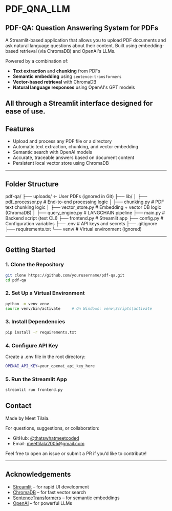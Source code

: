 # PDF_QNA_LLM

## PDF-QA: Question Answering System for PDFs

A Streamlit-based application that allows you to upload PDF documents and ask natural language questions about their content. Built using embedding-based retrieval (via ChromaDB) and OpenAI's LLMs.

Powered by a combination of:

- **Text extraction** and **chunking** from PDFs
- **Semantic embedding** using `sentence-transformers`
- **Vector-based retrieval** with ChromaDB
- **Natural language responses** using OpenAI's GPT models

All through a **Streamlit** interface designed for ease of use.
---

## Features

-  Upload and process any PDF file or a directory
- Automatic text extraction, chunking, and vector embedding
- Semantic search with OpenAI models
- Accurate, traceable answers based on document content
- Persistent local vector store using ChromaDB

---

## Folder Structure

pdf-qa/
├── uploads/ ← User PDFs (ignored in Git)
├── lib/
│ ├── pdf_processor.py # End-to-end processing logic
│ ├── chunking.py # PDF text chunking logic
│ ├── vector_store.py # Embedding + vector DB logic (ChromaDB)
│ ├── query_engine.py # LANGCHAIN pipeline
├── main.py # Backend script (test CLI)
├── frontend.py # Streamlit app
├── config.py # Configuration variables
├── .env # API keys and secrets
├── .gitignore
├── requirements.txt
└── venv/ # Virtual environment (ignored)


---

##  Getting Started

### 1. Clone the Repository

```bash
git clone https://github.com/yourusername/pdf-qa.git
cd pdf-qa
```

### 2. Set Up a Virtual Environment

```bash
python -m venv venv
source venv/bin/activate     # On Windows: venv\Scripts\activate
```

### 3. Install Dependencies

```bash
pip install -r requirements.txt
```

### 4. Configure API Key
Create a .env file in the root directory:

```bash
OPENAI_API_KEY=your_openai_api_key_here
```

### 5. Run the Streamlit App

```bash
streamlit run frontend.py
```


##  Contact

Made by Meet Tilala.

For questions, suggestions, or collaboration:
- GitHub: [@thatswhatmeetcoded](https://github.com/thatswhatmeetcoded)
- Email: meettilala2005@gmail.com

Feel free to open an issue or submit a PR if you’d like to contribute!

---

##  Acknowledgements

- [Streamlit](https://streamlit.io/) – for rapid UI development
- [ChromaDB](https://www.trychroma.com/) – for fast vector search
- [SentenceTransformers](https://www.sbert.net/) – for semantic embeddings
- [OpenAI](https://platform.openai.com/) – for powerful LLMs
